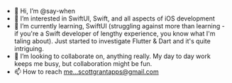 - 👋 Hi, I’m @say-when
- 👀 I’m interested in SwiftUI, Swift, and all aspects of iOS development
- 🌱 I’m currently learning, SwiftUI (struggling against more than learning - if you're a Swift developer of lengthy experience, you know what I'm taling about). Just started to investigate Flutter & Dart and it's quite intriguing.
- 💞️ I’m looking to collaborate on, anything really. My day to day work keeps me busy, but collaboration might be fun.
- 📫 How to reach me...scottgrantapps@gmail.com

<!---
say-when/say-when is a ✨ special ✨ repository because its `README.md` (this file) appears on your GitHub profile.
You can click the Preview link to take a look at your changes.
--->
